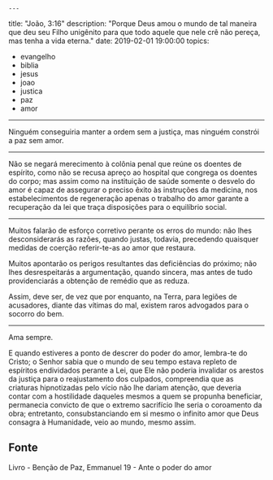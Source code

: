 	---
title: "João, 3:16"
description: "Porque Deus amou o mundo de tal maneira que deu seu Filho unigênito para que todo aquele que nele crê não pereça, mas tenha a vida eterna."
date: 2019-02-01 19:00:00
topics: 
- evangelho
- biblia
- jesus
- joao
- justica
- paz
- amor
---

Ninguém conseguiria manter a ordem sem a justiça, mas ninguém constrói a paz sem
amor. 

***

Não se negará merecimento à colônia penal que reúne os doentes de espírito, como
não se recusa apreço ao hospital que congrega os doentes do corpo; mas assim
como na instituição de saúde somente o desvelo do amor é capaz de assegurar o
preciso êxito às instruções da medicina, nos estabelecimentos de regeneração
apenas o trabalho do amor garante a recuperação da lei que traça disposições
para o equilíbrio social. 

***

Muitos falarão de esforço corretivo perante os erros do mundo: não lhes
desconsiderarás as razões, quando justas, todavia, precedendo quaisquer medidas
de coerção referir-te-as ao amor que restaura.

Muitos apontarão os perigos resultantes das deficiências do próximo; não lhes
desrespeitarás a argumentação, quando sincera, mas antes de tudo providenciarás
a obtenção de remédio que as reduza.

Assim, deve ser, de vez que por enquanto, na Terra, para legiões de acusadores,
diante das vítimas do mal, existem raros advogados para o socorro do bem. 

***

Ama sempre. 

E quando estiveres a ponto de descrer do poder do amor, lembra-te do Cristo; o
Senhor sabia que o mundo de seu tempo estava repleto de espíritos endividados
perante a Lei, que Ele não poderia invalidar os arestos da justiça para o
reajustamento dos culpados, compreendia que as criaturas hipnotizadas pelo vício
não lhe dariam atenção, que deveria contar com a hostilidade daqueles mesmos a
quem se propunha beneficiar, permanecia convicto de que o extremo sacrifício lhe
seria o coroamento da obra; entretanto, consubstanciando em si mesmo o infinito
amor que Deus consagra à Humanidade, veio ao mundo, mesmo assim.


## Fonte
Livro - Benção de Paz, Emmanuel
19 - Ante o poder do amor 

